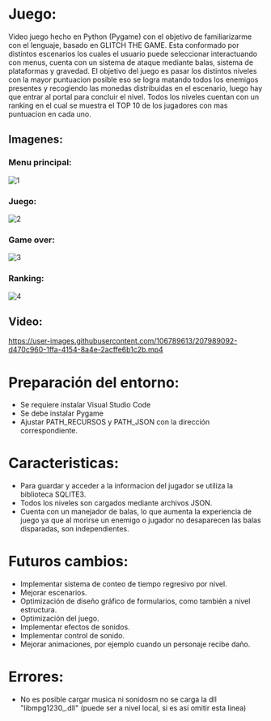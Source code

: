 # Juego:

Video juego hecho en Python (Pygame) con el objetivo de familiarizarme con el lenguaje, basado en GLITCH THE GAME. Esta conformado por distintos escenarios los cuales el usuario puede seleccionar interactuando con menus, cuenta con un sistema de ataque mediante balas, sistema de plataformas y gravedad. El objetivo del juego es pasar los distintos niveles con la mayor puntuacion posible eso se logra matando todos los enemigos presentes y recogiendo las monedas distribuidas en el escenario, luego hay que entrar al portal para concluir el nivel. Todos los niveles cuentan con un ranking en el cual se muestra el TOP 10 de los jugadores con mas puntuacion en cada uno.



## Imagenes:

  ### Menu principal:
  ![1](https://user-images.githubusercontent.com/106789613/207981969-fd872e60-6b44-4edc-b6af-4f8a0430e2a1.png)

  ### Juego:
  ![2](https://user-images.githubusercontent.com/106789613/207981981-d9a1f8a7-7884-4af0-b7b6-82967aeb5a1a.png)

  ### Game over:
  ![3](https://user-images.githubusercontent.com/106789613/207981990-3d4a861b-cf57-47ec-87fc-a649e91dfc5f.png)

  ### Ranking:
  ![4](https://user-images.githubusercontent.com/106789613/207981997-d3e47236-c534-4328-bd7a-64fb1496a633.png)

## Video:

https://user-images.githubusercontent.com/106789613/207989092-d470c960-1ffa-4154-8a4e-2acffe6b1c2b.mp4

# Preparación del entorno:

- Se requiere instalar Visual Studio Code
- Se debe instalar Pygame
- Ajustar PATH_RECURSOS y PATH_JSON con la dirección correspondiente.


# Caracteristicas:

- Para guardar y acceder a la informacion del jugador se utiliza la biblioteca SQLITE3.
- Todos los niveles son cargados mediante archivos JSON.
- Cuenta con un manejador de balas, lo que aumenta la experiencia de juego ya que al morirse un enemigo o jugador no desaparecen las balas disparadas, son independientes.


# Futuros cambios:

- Implementar sistema de conteo de tiempo regresivo por nivel.
- Mejorar escenarios.
- Optimización de  diseño gráfico de formularios, como también a nivel estructura.
- Optimización del juego.
- Implementar efectos de sonidos.
- Implementar control de sonido.
- Mejorar animaciones, por ejemplo cuando un personaje recibe daño.


# Errores:

- No es posible cargar musica ni sonidosm no se carga la dll "libmpg1230_.dll" (puede ser a nivel local, si es así omitir esta linea)
